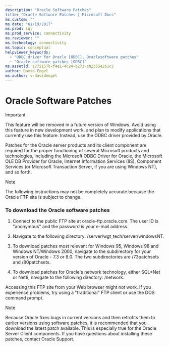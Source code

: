 ```yaml
---
description: "Oracle Software Patches"
title: "Oracle Software Patches | Microsoft Docs"
ms.custom: ""
ms.date: "01/19/2017"
ms.prod: sql
ms.prod_service: connectivity
ms.reviewer: ""
ms.technology: connectivity
ms.topic: conceptual
helpviewer_keywords: 
  - "ODBC driver for Oracle [ODBC], Oraclesoftware patches"
  - "Oracle software patches [ODBC]"
ms.assetid: 1275157b-f4e1-4c24-b273-c02555e261c2
author: David-Engel
ms.author: v-davidengel
---
```

# Oracle Software Patches
> [!IMPORTANT]  
>  This feature will be removed in a future version of Windows. Avoid using this feature in new development work, and plan to modify applications that currently use this feature. Instead, use the ODBC driver provided by Oracle.  
  
 Patches for the Oracle server products and its client component are required for the proper functioning of several Microsoft products and technologies, including the Microsoft ODBC Driver for Oracle, the Microsoft OLE DB Provider for Oracle, Internet Information Services (IIS), Component Services (or Microsoft Transaction Server, if you are using Windows NT), and so forth.  
  
> [!NOTE]  
>  The following instructions may not be completely accurate because the Oracle FTP site is subject to change.  
  
### To download the Oracle software patches  
  
1.  Connect to the public FTP site at oracle-ftp.oracle.com. The user ID is "anonymous" and the password is your e-mail address.  
  
2.  Navigate to the following directory: /server/wgt_tech/server/windowsNT.  
  
3.  To download patches most relevant for Windows 95, Windows 98 and Windows NT/Windows 2000, navigate to the subdirectory for your version of Oracle - 7.3 or 8.0. The two subdirectories are /73patchsets and /80patchsets.  
  
4.  To download patches for Oracle's network technology, either SQL*Net or Net8, navigate to the following directory: /network.  
  
 Accessing this FTP site from your Web browser might not work. If you experience problems, try using a "traditional" FTP client or use the DOS command prompt.  
  
> [!NOTE]  
>  Because Oracle fixes bugs in current versions and then retrofits them to earlier versions using software patches, it is recommended that you download the latest patch available. This is especially true for the Oracle Server Client components. If you have questions about installing these patches, contact Oracle Support.
